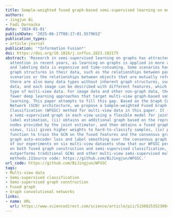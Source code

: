 ```yaml
---
title: Sample-weighted fused graph-based semi-supervised learning on multi-view data
authors:
- Jingjun Bi
- Fadi Dornaika
date: '2024-01-01'
publishDate: '2025-06-17T08:17:01.557965Z'
publication_types:
- article-journal
publication: '*Information Fusion*'
doi: https://doi.org/10.1016/j.inffus.2023.102175
abstract: 'Research in semi-supervised learning on graphs has attracted more and more
  attention in recent years, as learning on graphs is applied in more and more domains
  and labeling data is expensive and time-consuming. Some scenarios have inherent
  graph structures in their data, such as the relationships between people in social
  scenarios or the relationships between objects that are mutually referenced. However,
  there are also many data types without inherent graph structures, such as image
  data, and each image can be described with different features, which is a typical
  type of multi-view data. For image data and other non-graph data, there are significantly
  fewer deep learning approaches that target multi-view graph-based semi-supervised
  learning. This paper attempts to fill this gap. Based on the Graph Convolutional
  Network (GCN) architecture, we propose a Sample-weighted Fused Graph-based Semi-supervised
  Classification (WFGSC) method for multi-view data in this paper. It (i) constructs
  a semi-supervised graph in each view using a flexible model for joint graph and
  label estimation, (ii) obtains an additional graph based on the representation of
  nodes provided by the joint estimator, and then obtains a fused graph between all
  views, (iii) gives higher weights to hard-to-classify samples, (iv) proposes a loss
  function to train the GCN on the fused features and the consensus graph that integrates
  graph auto-encoder loss and label smoothing over the consensus graph. The results
  of our experiments on six multi-view datasets show that our WFGSC performs well
  on both fused graph construction and semi-supervised classification, and generally
  outperforms traditional GCNs and other multi-view semi-supervised multi-view classification
  methods.11Source code: https://github.com/BiJingjun/WFGSC.'
url_code: https://github.com/BiJingjun/WFGSC
tags:
- Multi-view data
- Semi-supervised classification
- Semi-supervised graph construction
- Fused graph
- Graph convolutional networks
links:
- name: URL
  url: https://www.sciencedirect.com/science/article/pii/S1566253523004918
---
```

